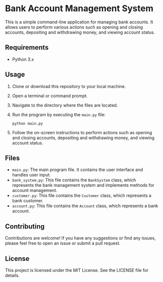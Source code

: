 # Bank Account Management System

This is a simple command-line application for managing bank accounts. It allows users to perform various actions such as opening and closing accounts, depositing and withdrawing money, and viewing account status.

## Requirements

- Python 3.x

## Usage

1. Clone or download this repository to your local machine.
2. Open a terminal or command prompt.
3. Navigate to the directory where the files are located.
4. Run the program by executing the `main.py` file:

    ```
    python main.py
    ```

5. Follow the on-screen instructions to perform actions such as opening and closing accounts, depositing and withdrawing money, and viewing account status.

## Files

- `main.py`: The main program file. It contains the user interface and handles user input.
- `bank_system.py`: This file contains the `BankSystem` class, which represents the bank management system and implements methods for account management.
- `customer.py`: This file contains the `Customer` class, which represents a bank customer.
- `account.py`: This file contains the `Account` class, which represents a bank account.

## Contributing

Contributions are welcome! If you have any suggestions or find any issues, please feel free to open an issue or submit a pull request.

## License

This project is licensed under the MIT License. See the LICENSE file for details.
